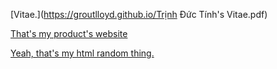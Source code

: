 

[Vitae.](https://groutlloyd.github.io/Trịnh Đức Tính's Vitae.pdf)

[That's my product's website](http://ngoisaola.com)

[Yeah, that's my html random thing.](https://groutlloyd.github.io/Portfolio.html)

